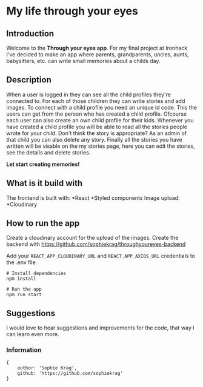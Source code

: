 # My life through your eyes

## Introduction
Welcome to the **Through your eyes app**.
For my final project at Ironhack I've decided to make an app where parents, grandparents, uncles, aunts, babysitters, etc. can write small memories about a childs day.

## Description
When a user is logged in they can see all the child profiles they're connected to. For each of those children they can write stories and add images. 
To connect with a child profile you need an unique id code. This the users can get from the person who has created a child profile. Ofcourse each user can also create an own child profile for their kids. Whenever you have created a child profile you will be able to read all the stories people wrote for your child. Don't think the story is appropriate? As an admin of that child you can also delete any story.
Finally all the stories you have written will be visable on the my stories page, here you can edit the stories, see the details and delete stories.

**Let start creating memories!**

## What is it build with
The frontend is built with:
*React
*Styled components 
Image upload:
*Cloudinary

## How to run the app
Create a cloudinary account for the upload of the images.
Create the backend with https://github.com/sophiekrag/throughyoureyes-backend

Add your `REACT_APP_CLOUDINARY_URL` and `REACT_APP_AXIOS_URL` credentials to the .env file

```
# Install dependencies
npm install

# Run the app
npm run start

```

## Suggestions
I would love to hear suggestions and improvements for the code, that way I can learn even more.

### Information
```
{
    author: 'Sophie Krag',
    github: 'https://github.com/sophiekrag'
}
```